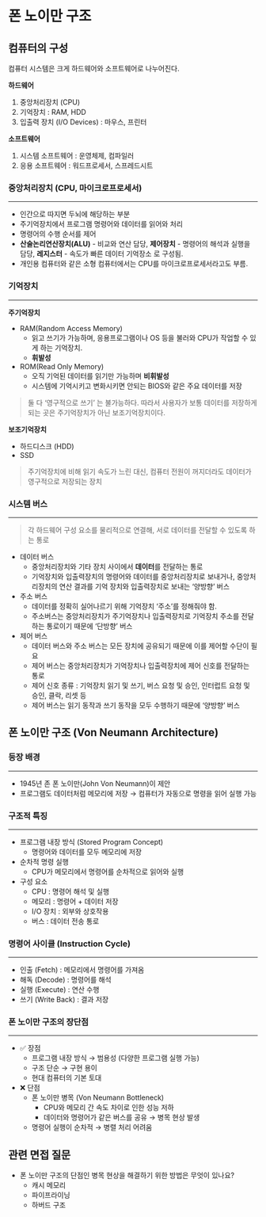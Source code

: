 # 폰 노이만 구조

## 컴퓨터의 구성

컴퓨터 시스템은 크게 하드웨어와 소프트웨어로 나누어진다.

**하드웨어**
1. 중앙처리장치 (CPU)
2. 기억장치 : RAM, HDD
3. 입출력 장치 (I/O Devices) : 마우스, 프린터

**소프트웨어**
1. 시스템 소프트웨어 : 운영체제, 컴파일러
2. 응용 소프트웨어 : 워드프로세서, 스프레드시트

### 중앙처리장치 (CPU, 마이크로프로세서)
---

- 인간으로 따지면 두뇌에 해당하는 부분
- 주기억장치에서 프로그램 명령어와 데이터를 읽어와 처리
- 명령어의 수행 순서를 제어
- **산술논리연산장치(ALU)** - 비교와 연산 담당, **제어장치** - 명령어의 해석과 실행을 담당, 
**레지스터** - 속도가 빠른 데이터 기억장소 로 구성됨.
- 개인용 컴퓨터와 같은 소형 컴퓨터에서는 CPU를 마이크로프로세서라고도 부름.

### 기억장치
---

**주기억장치**
- RAM(Random Access Memory)
    - 읽고 쓰기가 가능하며, 응용프로그램이나 OS 등을 불러와 CPU가 작업할 수 있게 하는 기억장치.
    - **휘발성**
- ROM(Read Only Memory)
    - 오직 기억된 데이터를 읽기만 가능하며 **비휘발성**
    - 시스템에 기억시키고 변화시키면 안되는 BIOS와 같은 주요 데이터를 저장

> 둘 다 ‘영구적으로 쓰기’ 는 불가능하다. 따라서 사용자가 보통 데이터를 저장하게 되는 곳은 주기억장치가 아닌 보조기억장치이다.

**보조기억장치**
- 하드디스크 (HDD)
- SSD

> 주기억장치에 비해 읽기 속도가 느린 대신, 컴퓨터 전원이 꺼지더라도 데이터가 영구적으로 저장되는 장치

### 시스템 버스
---

> 각 하드웨어 구성 요소를 물리적으로 연결해, 서로 데이터를 전달할 수 있도록 하는 통로
- 데이터 버스
    - 중앙처리장치와 기타 장치 사이에서 **데이터**를 전달하는 통로
    - 기억장치와 입출력장치의 명령어와 데이터를 중앙처리장치로 보내거나, 중앙처리장치의 연산 결과를 기억 장치와 입출력장치로 보내는 ‘양방향’ 버스
- 주소 버스
    - 데이터를 정확히 실어나르기 위해 기억장치 ‘주소’를 정해줘야 함.
    - 주소버스는 중앙처리장치가 주기억장치나 입출력장치로 기억장치 주소를 전달하는 통로이기 때문에
    ‘단방향’ 버스
- 제어 버스
    - 데이터 버스와 주소 버스는 모든 장치에 공유되기 때문에 이를 제어할 수단이 필요
    - 제어 버스는 중앙처리장치가 기억장치나 입출력장치에 제어 신호를 전달하는 통로
    - 제어 신호 종류 : 기억장치 읽기 및 쓰기, 버스 요청 및 승인, 인터럽트 요청 및 승인, 클락, 리셋 등
    - 제어 버스는 읽기 동작과 쓰기 동작을 모두 수행하기 때문에 ‘양방향’ 버스

## 폰 노이만 구조 (Von Neumann Architecture)

### 등장 배경
---

- 1945년 존 폰 노이만(John Von Neumann)이 제안
- 프로그램도 데이터처럼 메모리에 저장 → 컴퓨터가 자동으로 명령을 읽어 실행 가능

### 구조적 특징

---

- 프로그램 내장 방식 (Stored Program Concept)
    - 명령어와 데이터를 모두 메모리에 저장
- 순차적 명령 실행
    - CPU가 메모리에서 명령어를 순차적으로 읽어와 실행
- 구성 요소
    - CPU : 명령어 해석 및 실행
    - 메모리 : 명령어 + 데이터 저장
    - I/O 장치 : 외부와 상호작용
    - 버스 : 데이터 전송 통로

### 명령어 사이클 (Instruction Cycle)
---

- 인출 (Fetch) : 메모리에서 명령어를 가져옴
- 해독 (Decode) : 명령어를 해석
- 실행 (Execute) : 연산 수행
- 쓰기 (Write Back) : 결과 저장

### 폰 노이만 구조의 장단점
---

- ✅ 장점
    - 프로그램 내장 방식 → 범용성 (다양한 프로그램 실행 가능)
    - 구조 단순 → 구현 용이
    - 현대 컴퓨터의 기본 토대
- ❌ 단점
    - 폰 노이만 병목 (Von Neumann Bottleneck)
        - CPU와 메모리 간 속도 차이로 인한 성능 저하
        - 데이터와 명령어가 같은 버스를 공유 → 병목 현상 발생
    - 명령어 실행이 순차적 → 병렬 처리 어려움

## 관련 면접 질문

- 폰 노이만 구조의 단점인 병목 현상을 해결하기 위한 방법은 무엇이 있나요?
    - 캐시 메모리
    - 파이프라이닝
    - 하버드 구조